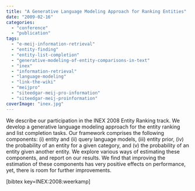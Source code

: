 ```yaml
---
title: "A Generative Language Modeling Approach for Ranking Entities"
date: "2009-02-16"
categories: 
  - "conference"
  - "publication"
tags: 
  - "e-meij-information-retrieval"
  - "entity-finding"
  - "entity-list-completion"
  - "generative-modeling-of-entity-comparisons-in-text"
  - "inex"
  - "information-retrieval"
  - "language-modeling"
  - "link-the-wiki"
  - "meijpro"
  - "siteedgar-meij-pro-information"
  - "siteedgar-meij-proinformation"
coverImage: "inex.jpg"
---
```


We describe our participation in the INEX 2008 Entity Ranking track. We develop a generative language modeling approach for the entity ranking and list completion tasks. Our framework comprises the following components: (i) entity and (ii) query language models, (iii) entity prior, (iv) the probability of an entity for a given category, and (v) the probability of an entity given another entity. We explore various ways of estimating these components, and report on our results. We find that improving the estimation of these components has very positive effects on performance, yet, there is room for further improvements.

\[bibtex key=INEX:2008:weerkamp\]
